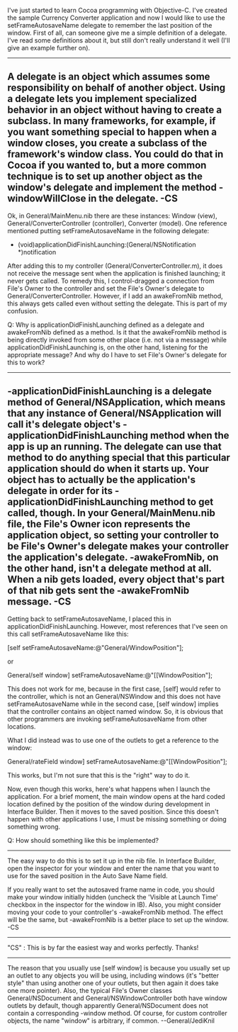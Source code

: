 

I've just started to learn Cocoa programming with Objective-C. I've created the sample Currency Converter application and now I would like to use the setFrameAutosaveName delegate to remember the last position of the window. First of all, can someone give me a simple definition of a delegate. I've read some definitions about it, but still don't really understand it well (I'll give an example further on).

----
A delegate is an object which assumes some responsibility on behalf of another object. Using a delegate lets you implement specialized behavior in an object without having to create a subclass. In many frameworks, for example, if you want something special to happen when a window closes, you create a subclass of the framework's window class. You could do that in Cocoa if you wanted to, but a more common technique is to set up another object as the window's delegate and implement the method -windowWillClose in the delegate. -CS
----

Ok, in General/MainMenu.nib there are these instances: Window (view), General/ConverterController (controller), Converter (model). One reference mentioned putting setFrameAutosaveName in the following delegate:
    
- (void)applicationDidFinishLaunching:(General/NSNotification *)notification

After adding this to my controller (General/ConverterController.m), it does not receive the message sent when the application is finished launching; it never gets called. To remedy this, I control-dragged a connection from File's Owner to the controller and set the File's Owner's delegate to General/ConverterController. However, if I add an awakeFromNib method, this always gets called even without setting the delegate. This is part of my confusion.

Q: Why is applicationDidFinishLaunching defined as a delegate and awakeFromNib defined as a method. Is it that the awakeFromNib method is being directly invoked from some other place (i.e. not via a message) while applicationDidFinishLaunching is, on the other hand, listening for the appropriate message? And why do I have to set File's Owner's delegate for this to work?

----
-applicationDidFinishLaunching is a delegate method of General/NSApplication, which means that any instance of General/NSApplication will call it's delegate object's -applicationDidFinishLaunching method when the app is up an running. The delegate can use that method to do anything special that this particular application should do when it starts up. Your object has to actually be the application's delegate in order for its -applicationDidFinishLaunching method to get called, though. In your General/MainMenu.nib file, the File's Owner icon represents the application object, so setting your controller to be File's Owner's delegate makes your controller the application's delegate. -awakeFromNib, on the other hand, isn't a delegate method at all. When a nib gets loaded, every object that's part of that nib gets sent the -awakeFromNib message. -CS
----

Getting back to setFrameAutosaveName, I placed this in applicationDidFinishLaunching. However, most references that I've seen on this call setFrameAutosaveName like this:
    
[self setFrameAutosaveName:@"General/WindowPosition"];

or
    
General/self window] setFrameAutosaveName:@"[[WindowPosition"];

This does not work for me, because in the first case, [self] would refer to the controller, which is not an General/NSWindow and this does not have setFrameAutosaveName while in the second case, [self window] implies that the controller contains an object named window. So, it is obvious that other programmers are invoking setFrameAutosaveName from other locations.

What I did instead was to use one of the outlets to get a reference to the window:
    
General/rateField window] setFrameAutosaveName:@"[[WindowPosition"];

This works, but I'm not sure that this is the "right" way to do it.

Now, even though this works, here's what happens when I launch the application. For a brief moment, the main window opens at the hard coded location defined by the position of the window during development in Interface Builder. Then it moves to the saved position. Since this doesn't happen with other applications I use, I must be missing something or doing something wrong.

Q: How should something like this be implemented?

----
The easy way to do this is to set it up in the nib file. In Interface Builder, open the inspector for your window and enter the name that you want to use for the saved position in the Auto Save Name field.

If you really want to set the autosaved frame name in code, you should make your window initially hidden (uncheck the 'Visible at Launch Time' checkbox in the inspector for the window in IB). Also, you might consider moving your code to your controller's -awakeFromNib method. The effect will be the same, but -awakeFromNib is a better place to set up the window. -CS

----
"CS" : This is by far the easiest way and works perfectly. Thanks!

----
The reason that you usually use     [self window] is because you usually set up an outlet to any objects you will be using, including windows (it's "better style" than using another one of your outlets, but then again it does take one more pointer). Also, the typical File's Owner classes General/NSDocument and General/NSWindowController both have     window outlets by default, though apparently General/NSDocument does not contain a corresponding     -window method. Of course, for custom controller objects, the name "window" is arbitrary, if common. --General/JediKnil